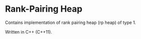 # Rank-Pairing Heap

Contains implementation of rank pairing heap (rp heap) of type 1.

Written in C++ (C++11).


